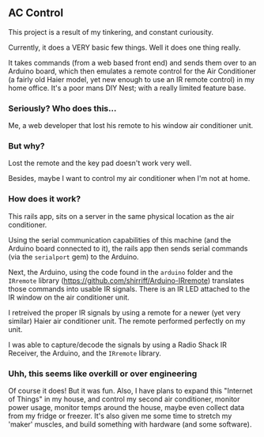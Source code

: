 AC Control
-------------

This project is a result of my tinkering, and constant curiousity.

Currently, it does a VERY basic few things. Well it does one thing really.

It takes commands (from a web based front end) and sends them over to an Arduino board, which then emulates a remote control for the Air Conditioner (a fairly old Haier model, yet new enough to use an IR remote control) in my home office. It's a poor mans DIY Nest; with a really limited feature base.


### Seriously? Who does this...

Me, a web developer that lost his remote to his window air conditioner unit.

### But why?

Lost the remote and the key pad doesn't work very well.

Besides, maybe I want to control my air conditioner when I'm not at home.

### How does it work?

This rails app, sits on a server in the same physical location as the air conditioner.

Using the serial communication capabilities of this machine (and the Arduino board connected to it), the rails app then sends serial commands (via the `serialport` gem) to the Arduino.

Next, the Arduino, using the code found in the `arduino` folder and the `IRremote` library (https://github.com/shirriff/Arduino-IRremote) translates those commands into usable IR signals. There is an IR LED attached to the IR window on the air conditioner unit.

I retreived the proper IR signals by using a remote for a newer (yet very similar) Haier air conditioner unit. The remote performed perfectly on my unit.

I was able to capture/decode the signals by using a Radio Shack IR Receiver, the Arduino, and the `IRremote` library.

### Uhh, this seems like overkill or over engineering

Of course it does! But it was fun. Also, I have plans to expand this "Internet of Things" in my house, and control my second air conditioner, monitor power usage, monitor temps around the house, maybe even collect data from my fridge or freezer. It's also given me some time to stretch my 'maker' muscles, and build something with hardware (and some software).


